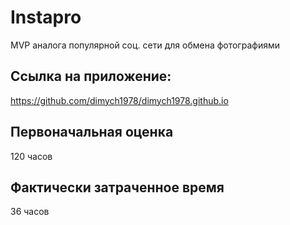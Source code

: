 # Instapro

MVP аналога популярной соц. сети для обмена фотографиями

## Ссылка на приложение:

https://github.com/dimych1978/dimych1978.github.io

## Первоначальная оценка

120 часов

## Фактически затраченное время

36 часов
